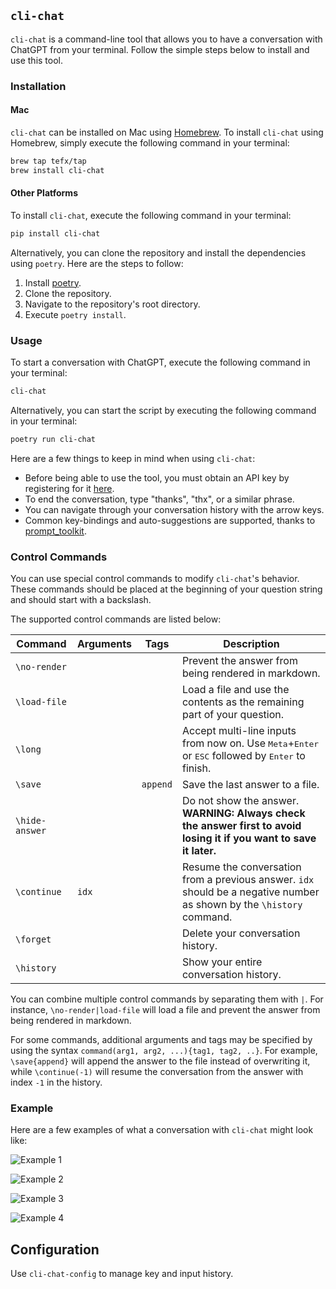 ## `cli-chat`

`cli-chat` is a command-line tool that allows you to have a conversation with ChatGPT from your terminal. Follow the simple steps below to install and use this tool.

### Installation

#### Mac

`cli-chat` can be installed on Mac using [Homebrew](https://brew.sh/). To install `cli-chat` using Homebrew, 
simply execute the following command in your terminal:

```bash
brew tap tefx/tap
brew install cli-chat
```

#### Other Platforms

To install `cli-chat`, execute the following command in your terminal:

```bash
pip install cli-chat
```

Alternatively, you can clone the repository and install the dependencies using `poetry`. Here are the steps to follow:

1. Install [poetry](https://python-poetry.org/docs/#installation).
2. Clone the repository.
3. Navigate to the repository's root directory.
4. Execute `poetry install`.

### Usage

To start a conversation with ChatGPT, execute the following command in your terminal:

```bash
cli-chat
```

Alternatively, you can start the script by executing the following command in your terminal:

```bash
poetry run cli-chat
```

Here are a few things to keep in mind when using `cli-chat`:

- Before being able to use the tool, you must obtain an API key by registering for it [here](https://platform.openai.com/account/api-keys).
- To end the conversation, type "thanks", "thx", or a similar phrase.
- You can navigate through your conversation history with the arrow keys.
- Common key-bindings and auto-suggestions are supported, thanks to [prompt_toolkit](https://github.com/prompt-toolkit/python-prompt-toolkit).

### Control Commands

You can use special control commands to modify `cli-chat`'s behavior. These commands should be placed at the 
beginning of your question string and should start with a backslash.

The supported control commands are listed below:

| Command       | Arguments | Tags             | Description                                                                                                                                                     |
|---------------|-----------|-----------------|-----------------------------------------------------------------------------------------------------------------------------------------------------------------|
| `\no-render`  |           |                 | Prevent the answer from being rendered in markdown.                                                                                                             |
| `\load-file`  |           |                 | Load a file and use the contents as the remaining part of your question.                                                                                         |
| `\long`       |           |                 | Accept multi-line inputs from now on. Use <kbd>Meta</kbd>+<kbd>Enter</kbd> or <kbd>ESC</kbd> followed by <kbd>Enter</kbd> to finish.                            |
| `\save`       |           | `append`        | Save the last answer to a file.                                                                                                                                 |
| `\hide-answer`|           |                 | Do not show the answer. **WARNING: Always check the answer first to avoid losing it if you want to save it later.**                                           |
| `\continue`   | `idx`     |                 | Resume the conversation from a previous answer. `idx` should be a negative number as shown by the `\history` command.                                          |
| `\forget`     |           |                 | Delete your conversation history.                                                                                                                               |
| `\history`    |           |                 | Show your entire conversation history.                                                                                                                          |

You can combine multiple control commands by separating them with `|`. For instance, `\no-render|load-file` will load a file and prevent the answer from being rendered in markdown.

For some commands, additional arguments and tags may be specified by using the syntax `command(arg1, arg2, ...){tag1, tag2, ..}`. For example, `\save{append}` will append the answer to the file instead of overwriting it, while `\continue(-1)` will resume the conversation from the answer with index `-1` in the history.

### Example

Here are a few examples of what a conversation with `cli-chat` might look like:

![Example 1](./docs/example-1.png)

![Example 2](./docs/example-2.png)

![Example 3](./docs/example-3.png)

![Example 4](./docs/example-4.png)

## Configuration

Use `cli-chat-config` to manage key and input history.